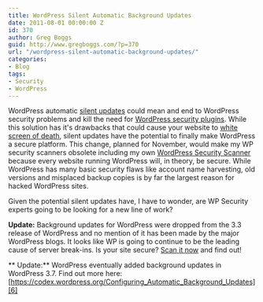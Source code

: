 ```yaml
---
title: WordPress Silent Automatic Background Updates
date: 2011-08-01 00:00:00 Z
id: 370
author: Greg Boggs
guid: http://www.gregboggs.com/?p=370
url: "/wordpress-silent-automatic-background-updates/"
categories:
- Blog
tags:
- Security
- WordPress
---
```


WordPress automatic [silent updates][1] could mean and end to WordPress security problems and kill the need for [WordPress security plugins][2]. While this solution has it's drawbacks that could cause your website to [white screen of death][3], silent updates have the potential to finally make WordPress a secure platform. This change, planned for November, would make my WP security scanners obsolete including my own [WordPress Security Scanner][4] because every website running WordPress will, in theory, be secure. While WordPress has many basic security flaws like account name harvesting, old versions and misplaced backup copies is by far the largest reason for hacked WordPress sites.

Given the potential silent updates have, I have to wonder, are WP Security experts going to be looking for a new line of work?

**Update:** Background updates for WordPress were dropped from the 3.3 release of WordPress and no mention of it has been made by the major WordPress blogs. It looks like WP is going to continue to be the leading cause of server break-ins. Is your site secure? [Scan it now][5] and find out!

** Update:** WordPress eventually added background updates in WordPress 3.7. Find out more here: [https://codex.wordpress.org/Configuring_Automatic_Background_Updates][6]

 [1]: http://wpcandy.com/reports/wordpress-3-3-could-be-the-u-update
 [2]: http://www.gregboggs.com/wordpress-security-plugins/ "WordPress Security Plugins"
 [3]: http://yoast.com/wordpress-debug/
 [4]: http://wpscanner.gregboggs.com
 [5]: http://www.scanwp.com "WordPress Scanner"
 [6]: https://codex.wordpress.org/Configuring_Automatic_Background_Updates